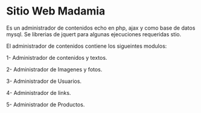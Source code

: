 Sitio Web Madamia
===================

Es un administrador de contenidos echo en php, ajax y como base de datos mysql. Se librerias de jquert para algunas ejecuciones requeridas stio.

El administrador de contenidos contiene los sigueintes modulos:


1- Administrador de contenidos y textos.

2- Administrador de Imagenes y fotos.

3- Administrador de Usuarios.

4- Administrador de links.

5- Administrador de Productos.
